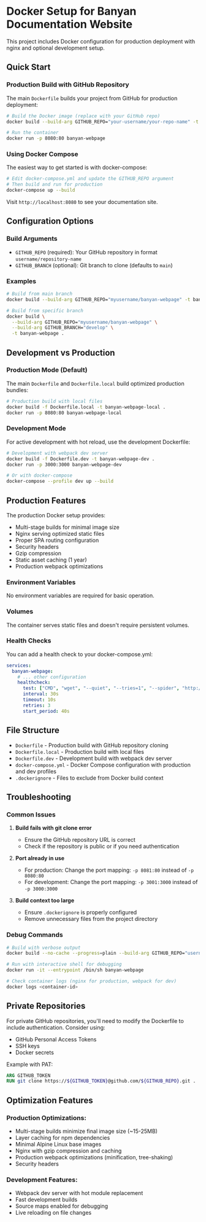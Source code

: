 # Docker Setup for Banyan Documentation Website

This project includes Docker configuration for production deployment with nginx and optional development setup.

## Quick Start

### Production Build with GitHub Repository

The main `Dockerfile` builds your project from GitHub for production deployment:

```bash
# Build the Docker image (replace with your GitHub repo)
docker build --build-arg GITHUB_REPO="your-username/your-repo-name" -t banyan-webpage .

# Run the container
docker run -p 8080:80 banyan-webpage
```

### Using Docker Compose

The easiest way to get started is with docker-compose:

```bash
# Edit docker-compose.yml and update the GITHUB_REPO argument
# Then build and run for production
docker-compose up --build
```

Visit `http://localhost:8080` to see your documentation site.

## Configuration Options

### Build Arguments

- `GITHUB_REPO` (required): Your GitHub repository in format `username/repository-name`
- `GITHUB_BRANCH` (optional): Git branch to clone (defaults to `main`)

### Examples

```bash
# Build from main branch
docker build --build-arg GITHUB_REPO="myusername/banyan-webpage" -t banyan-webpage .

# Build from specific branch
docker build \
  --build-arg GITHUB_REPO="myusername/banyan-webpage" \
  --build-arg GITHUB_BRANCH="develop" \
  -t banyan-webpage .
```

## Development vs Production

### Production Mode (Default)
The main `Dockerfile` and `Dockerfile.local` build optimized production bundles:

```bash
# Production build with local files
docker build -f Dockerfile.local -t banyan-webpage-local .
docker run -p 8080:80 banyan-webpage-local
```

### Development Mode  
For active development with hot reload, use the development Dockerfile:

```bash
# Development with webpack dev server
docker build -f Dockerfile.dev -t banyan-webpage-dev .
docker run -p 3000:3000 banyan-webpage-dev

# Or with docker-compose
docker-compose --profile dev up --build
```

## Production Features

The production Docker setup provides:

- Multi-stage builds for minimal image size
- Nginx serving optimized static files
- Proper SPA routing configuration
- Security headers
- Gzip compression
- Static asset caching (1 year)
- Production webpack optimizations

### Environment Variables

No environment variables are required for basic operation.

### Volumes

The container serves static files and doesn't require persistent volumes.

### Health Checks

You can add a health check to your docker-compose.yml:

```yaml
services:
  banyan-webpage:
    # ... other configuration
    healthcheck:
      test: ["CMD", "wget", "--quiet", "--tries=1", "--spider", "http://localhost/"]
      interval: 30s
      timeout: 10s
      retries: 3
      start_period: 40s
```

## File Structure

- `Dockerfile` - Production build with GitHub repository cloning
- `Dockerfile.local` - Production build with local files  
- `Dockerfile.dev` - Development build with webpack dev server
- `docker-compose.yml` - Docker Compose configuration with production and dev profiles
- `.dockerignore` - Files to exclude from Docker build context

## Troubleshooting

### Common Issues

1. **Build fails with git clone error**
   - Ensure the GitHub repository URL is correct
   - Check if the repository is public or if you need authentication

2. **Port already in use**
   - For production: Change the port mapping: `-p 8081:80` instead of `-p 8080:80`
   - For development: Change the port mapping: `-p 3001:3000` instead of `-p 3000:3000`

3. **Build context too large**
   - Ensure `.dockerignore` is properly configured
   - Remove unnecessary files from the project directory

### Debug Commands

```bash
# Build with verbose output
docker build --no-cache --progress=plain --build-arg GITHUB_REPO="username/repo" .

# Run with interactive shell for debugging
docker run -it --entrypoint /bin/sh banyan-webpage

# Check container logs (nginx for production, webpack for dev)
docker logs <container-id>
```

## Private Repositories

For private GitHub repositories, you'll need to modify the Dockerfile to include authentication. Consider using:

- GitHub Personal Access Tokens
- SSH keys
- Docker secrets

Example with PAT:
```dockerfile
ARG GITHUB_TOKEN
RUN git clone https://${GITHUB_TOKEN}@github.com/${GITHUB_REPO}.git .
```

## Optimization Features

### Production Optimizations:
- Multi-stage builds minimize final image size (~15-25MB)
- Layer caching for npm dependencies
- Minimal Alpine Linux base images
- Nginx with gzip compression and caching
- Production webpack optimizations (minification, tree-shaking)
- Security headers

### Development Features:
- Webpack dev server with hot module replacement
- Fast development builds
- Source maps enabled for debugging
- Live reloading on file changes
